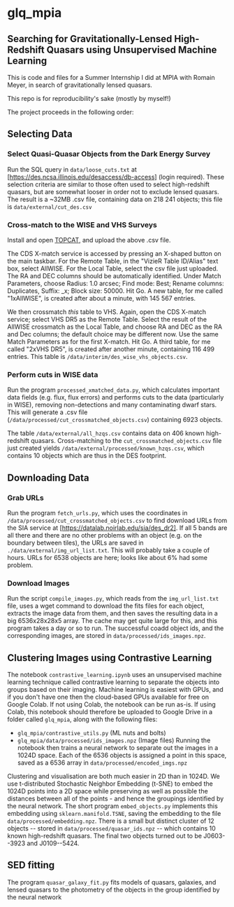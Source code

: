 # glq_mpia
## Searching for Gravitationally-Lensed High-Redshift Quasars using Unsupervised Machine Learning

This is code and files for a Summer Internship I did at MPIA with Romain Meyer, in search of gravitationally lensed quasars.

This repo is for reproducibility's sake (mostly by myself!)

The project proceeds in the following order:

## Selecting Data
### Select Quasi-Quasar Objects from the Dark Energy Survey
Run the SQL query in `data/loose_cuts.txt` at [https://des.ncsa.illinois.edu/desaccess/db-access] (login required).
These selection criteria are similar to those often used to select high-redshift quasars, but are somewhat looser in order not to exclude lensed quasars.
The result is a ~32MB .csv file, containing data on 218 241 objects; this file is `data/external/cut_des.csv`

### Cross-match to the WISE and VHS Surveys
Install and open [TOPCAT](https://www.star.bris.ac.uk/~mbt/topcat/), and upload the above .csv file.

The CDS X-match service is accessed by pressing an X-shaped button on the main taskbar.
For the Remote Table, in the "VizieR Table ID/Alias" text box, select AllWISE.
For the Local Table, select the csv file just uploaded.
The RA and DEC columns should be automatically identified.
Under Match Parameters, choose Radius: 1.0 arcsec; Find mode: Best; Rename columns: Duplicates, Suffix: _x; Block size: 50000.
Hit Go.
A new table, for me called "1xAllWISE", is created after about a minute, with 145 567 entries.

We then crossmatch *this* table to VHS.
Again, open the CDS X-match service; select VHS DR5 as the Remote Table.
Select the result of the AllWISE crossmatch as the Local Table, and choose RA and DEC as the RA and Dec columns; the default choice may be different now.
Use the same Match Parameters as for the first X-match.
Hit Go.
A third table, for me called "2xVHS DR5", is created after another minute, containing 116 499 entries.
This table is `/data/interim/des_wise_vhs_objects.csv`.

### Perform cuts in WISE data

Run the program `processed_xmatched_data.py`, which calculates important data fields (e.g. flux, flux errors) and performs cuts to the data (particularly in WISE), removing non-detections and many contaminating dwarf stars. This will generate a .csv file (`/data/processed/cut_crossmatched_objects.csv`) containing 6923 objects.

The table `/data/external/all_hzqs.csv` contains data on 406 known high-redshift quasars.
Cross-matching to the `cut_crossmatched_objects.csv` file just created yields `/data/external/processed/known_hzqs.csv`, which contains 10 objects which are thus in the DES footprint.

## Downloading Data
### Grab URLs
Run the program `fetch_urls.py`, which uses the coordinates in `/data/processed/cut_crossmatched_objects.csv` to find download URLs from the SIA service at [https://datalab.noirlab.edu/sia/des_dr2].
If all 5 bands are all there and there are no other problems with an object (e.g. on the boundary between tiles), the URLs are saved in `./data/external/img_url_list.txt`.
This will probably take a couple of hours.
URLs for 6538 objects are here; looks like about 6% had some problem.

### Download Images
Run the script `compile_images.py`, which reads from the `img_url_list.txt` file, uses a wget command to download the fits files for each object, extracts the image data from them, and then saves the resulting data in a big 6536x28x28x5 array.
The cache may get quite large for this, and this program takes a day or so to run.
The successful coadd object ids, and the corresponding images, are stored in `data/processed/ids_images.npz`.

## Clustering Images using Contrastive Learning

The notebook `contrastive_learning.ipynb` uses an unsupervised machine learning technique called contrastive learning to separate the objects into groups based on their imaging.
Machine learning is easiest with GPUs, and if you don't have one then the cloud-based GPUs available for free on Google Colab.
If not using Colab, the notebook can be run as-is.
If using Colab, this notebook should therefore be uploaded to Google Drive in a folder called `glq_mpia`, along with the following files:
- `glq_mpia/contrastive_utils.py` (ML nuts and bolts)
- `glq_mpia/data/processed/ids_images.npz` (Image files)
Running the notebook then trains a neural network to separate out the images in a 1024D space.
Each of the 6536 objects is assigned a point in this space, saved as a 6536 array in `data/processed/encoded_imgs.npz`

Clustering and visualisation are both much easier in 2D than in 1024D.
We use t-distributed Stochastic Neighbor Embedding (t-SNE) to embed the 1024D points into a 2D space while preserving as well as possible the distances between all of the points - and hence the groupings identified by the neural network.
The short program `embed_objects.py` implements this embedding using `sklearn.manifold.TSNE`, saving the embedding to the file `data/processed/embedding.npz`.
There is a small but distinct cluster of 12 objects -- stored in `data/processed/quasar_ids.npz` -- which contains 10 known high-redshift quasars.
The final two objects turned out to be J0603--3923 and J0109--5424.


## SED fitting

The program `quasar_galaxy_fit.py` fits models of quasars, galaxies, and lensed quasars to the photometry of the objects in the group identified by the neural network